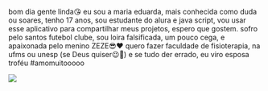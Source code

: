 bom dia gente linda😘
eu sou a maria eduarda, mais conhecida como duda ou soares, tenho 17 anos, sou estudante do alura e java script, vou usar esse aplicativo para compartilhar meus projetos, espero que gostem. 
sofro pelo santos futebol clube, sou loira falsificada, um pouco cega, e apaixonada pelo menino ZEZE😎❤
quero fazer faculdade de fisioterapia, na ufms ou unesp (se Deus quiser😉🙏) e se tudo der errado, eu viro esposa troféu #amomuitooooo

![](https://media1.tenor.com/m/QtIquDDxQZMAAAAd/santos-santos-fc.gif)
